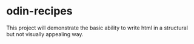 # odin-recipes

This project will demonstrate the basic ability to write html in a structural but not visually appealing way.